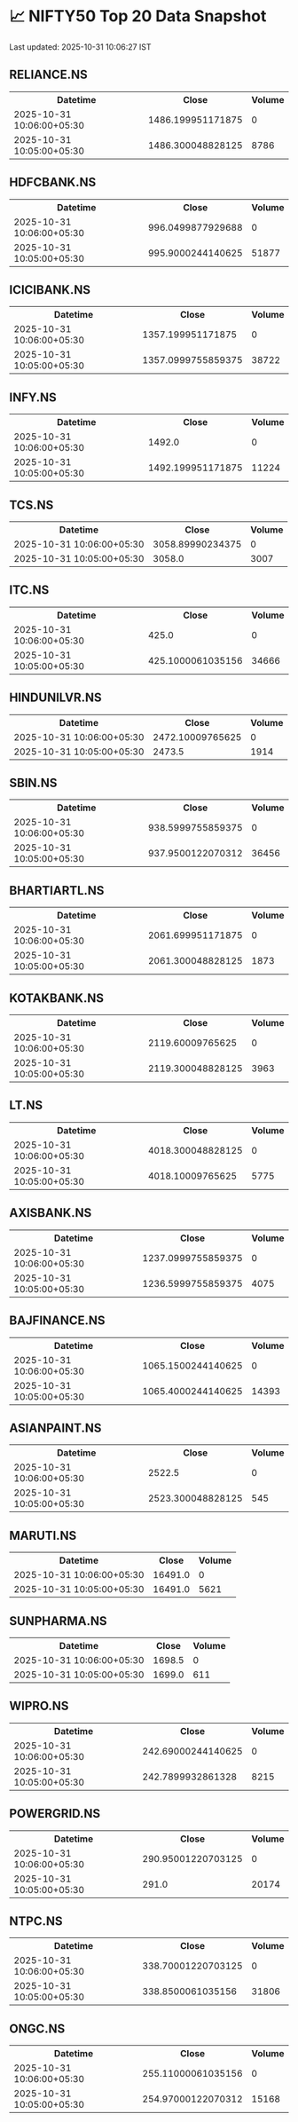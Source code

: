 # 📈 NIFTY50 Top 20 Data Snapshot

Last updated: 2025-10-31 10:06:27 IST

## RELIANCE.NS

<table>
  <tr><th>Datetime</th><th>Close</th><th>Volume</th></tr>
  <tr><td>2025-10-31 10:06:00+05:30</td><td>1486.199951171875</td><td>0</td></tr>
  <tr><td>2025-10-31 10:05:00+05:30</td><td>1486.300048828125</td><td>8786</td></tr>
</table>

## HDFCBANK.NS

<table>
  <tr><th>Datetime</th><th>Close</th><th>Volume</th></tr>
  <tr><td>2025-10-31 10:06:00+05:30</td><td>996.0499877929688</td><td>0</td></tr>
  <tr><td>2025-10-31 10:05:00+05:30</td><td>995.9000244140625</td><td>51877</td></tr>
</table>

## ICICIBANK.NS

<table>
  <tr><th>Datetime</th><th>Close</th><th>Volume</th></tr>
  <tr><td>2025-10-31 10:06:00+05:30</td><td>1357.199951171875</td><td>0</td></tr>
  <tr><td>2025-10-31 10:05:00+05:30</td><td>1357.0999755859375</td><td>38722</td></tr>
</table>

## INFY.NS

<table>
  <tr><th>Datetime</th><th>Close</th><th>Volume</th></tr>
  <tr><td>2025-10-31 10:06:00+05:30</td><td>1492.0</td><td>0</td></tr>
  <tr><td>2025-10-31 10:05:00+05:30</td><td>1492.199951171875</td><td>11224</td></tr>
</table>

## TCS.NS

<table>
  <tr><th>Datetime</th><th>Close</th><th>Volume</th></tr>
  <tr><td>2025-10-31 10:06:00+05:30</td><td>3058.89990234375</td><td>0</td></tr>
  <tr><td>2025-10-31 10:05:00+05:30</td><td>3058.0</td><td>3007</td></tr>
</table>

## ITC.NS

<table>
  <tr><th>Datetime</th><th>Close</th><th>Volume</th></tr>
  <tr><td>2025-10-31 10:06:00+05:30</td><td>425.0</td><td>0</td></tr>
  <tr><td>2025-10-31 10:05:00+05:30</td><td>425.1000061035156</td><td>34666</td></tr>
</table>

## HINDUNILVR.NS

<table>
  <tr><th>Datetime</th><th>Close</th><th>Volume</th></tr>
  <tr><td>2025-10-31 10:06:00+05:30</td><td>2472.10009765625</td><td>0</td></tr>
  <tr><td>2025-10-31 10:05:00+05:30</td><td>2473.5</td><td>1914</td></tr>
</table>

## SBIN.NS

<table>
  <tr><th>Datetime</th><th>Close</th><th>Volume</th></tr>
  <tr><td>2025-10-31 10:06:00+05:30</td><td>938.5999755859375</td><td>0</td></tr>
  <tr><td>2025-10-31 10:05:00+05:30</td><td>937.9500122070312</td><td>36456</td></tr>
</table>

## BHARTIARTL.NS

<table>
  <tr><th>Datetime</th><th>Close</th><th>Volume</th></tr>
  <tr><td>2025-10-31 10:06:00+05:30</td><td>2061.699951171875</td><td>0</td></tr>
  <tr><td>2025-10-31 10:05:00+05:30</td><td>2061.300048828125</td><td>1873</td></tr>
</table>

## KOTAKBANK.NS

<table>
  <tr><th>Datetime</th><th>Close</th><th>Volume</th></tr>
  <tr><td>2025-10-31 10:06:00+05:30</td><td>2119.60009765625</td><td>0</td></tr>
  <tr><td>2025-10-31 10:05:00+05:30</td><td>2119.300048828125</td><td>3963</td></tr>
</table>

## LT.NS

<table>
  <tr><th>Datetime</th><th>Close</th><th>Volume</th></tr>
  <tr><td>2025-10-31 10:06:00+05:30</td><td>4018.300048828125</td><td>0</td></tr>
  <tr><td>2025-10-31 10:05:00+05:30</td><td>4018.10009765625</td><td>5775</td></tr>
</table>

## AXISBANK.NS

<table>
  <tr><th>Datetime</th><th>Close</th><th>Volume</th></tr>
  <tr><td>2025-10-31 10:06:00+05:30</td><td>1237.0999755859375</td><td>0</td></tr>
  <tr><td>2025-10-31 10:05:00+05:30</td><td>1236.5999755859375</td><td>4075</td></tr>
</table>

## BAJFINANCE.NS

<table>
  <tr><th>Datetime</th><th>Close</th><th>Volume</th></tr>
  <tr><td>2025-10-31 10:06:00+05:30</td><td>1065.1500244140625</td><td>0</td></tr>
  <tr><td>2025-10-31 10:05:00+05:30</td><td>1065.4000244140625</td><td>14393</td></tr>
</table>

## ASIANPAINT.NS

<table>
  <tr><th>Datetime</th><th>Close</th><th>Volume</th></tr>
  <tr><td>2025-10-31 10:06:00+05:30</td><td>2522.5</td><td>0</td></tr>
  <tr><td>2025-10-31 10:05:00+05:30</td><td>2523.300048828125</td><td>545</td></tr>
</table>

## MARUTI.NS

<table>
  <tr><th>Datetime</th><th>Close</th><th>Volume</th></tr>
  <tr><td>2025-10-31 10:06:00+05:30</td><td>16491.0</td><td>0</td></tr>
  <tr><td>2025-10-31 10:05:00+05:30</td><td>16491.0</td><td>5621</td></tr>
</table>

## SUNPHARMA.NS

<table>
  <tr><th>Datetime</th><th>Close</th><th>Volume</th></tr>
  <tr><td>2025-10-31 10:06:00+05:30</td><td>1698.5</td><td>0</td></tr>
  <tr><td>2025-10-31 10:05:00+05:30</td><td>1699.0</td><td>611</td></tr>
</table>

## WIPRO.NS

<table>
  <tr><th>Datetime</th><th>Close</th><th>Volume</th></tr>
  <tr><td>2025-10-31 10:06:00+05:30</td><td>242.69000244140625</td><td>0</td></tr>
  <tr><td>2025-10-31 10:05:00+05:30</td><td>242.7899932861328</td><td>8215</td></tr>
</table>

## POWERGRID.NS

<table>
  <tr><th>Datetime</th><th>Close</th><th>Volume</th></tr>
  <tr><td>2025-10-31 10:06:00+05:30</td><td>290.95001220703125</td><td>0</td></tr>
  <tr><td>2025-10-31 10:05:00+05:30</td><td>291.0</td><td>20174</td></tr>
</table>

## NTPC.NS

<table>
  <tr><th>Datetime</th><th>Close</th><th>Volume</th></tr>
  <tr><td>2025-10-31 10:06:00+05:30</td><td>338.70001220703125</td><td>0</td></tr>
  <tr><td>2025-10-31 10:05:00+05:30</td><td>338.8500061035156</td><td>31806</td></tr>
</table>

## ONGC.NS

<table>
  <tr><th>Datetime</th><th>Close</th><th>Volume</th></tr>
  <tr><td>2025-10-31 10:06:00+05:30</td><td>255.11000061035156</td><td>0</td></tr>
  <tr><td>2025-10-31 10:05:00+05:30</td><td>254.97000122070312</td><td>15168</td></tr>
</table>

